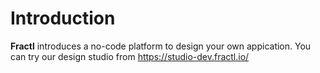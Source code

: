 # Introduction

**Fractl** introduces a no-code platform to design your own appication. You can try our design studio from https://studio-dev.fractl.io/

